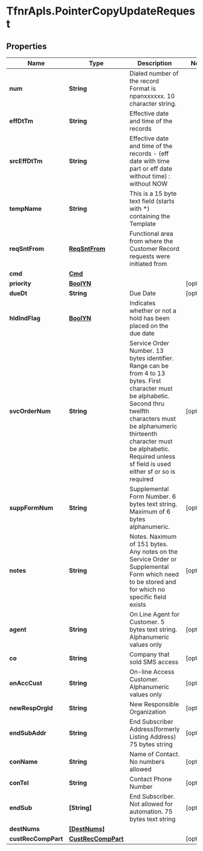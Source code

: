 # TfnrApIs.PointerCopyUpdateRequest

## Properties
Name | Type | Description | Notes
------------ | ------------- | ------------- | -------------
**num** | **String** | Dialed number of the record Format is npanxxxxxx. 10 character string. | 
**effDtTm** | **String** | Effective date and time of the records | 
**srcEffDtTm** | **String** | Effective date and time of the records - (eff date with time part or eff date without time) : without NOW | 
**tempName** | **String** | This is a 15 byte text field (starts with *) containing the Template  | 
**reqSntFrom** | [**ReqSntFrom**](ReqSntFrom.md) | Functional area from where the Customer Record requests were initiated from | 
**cmd** | [**Cmd**](Cmd.md) |  | 
**priority** | [**BoolYN**](BoolYN.md) |  | [optional] 
**dueDt** | **String** | Due Date | [optional] 
**hldIndFlag** | [**BoolYN**](BoolYN.md) | Indicates whether or not a hold has been placed on the due date | 
**svcOrderNum** | **String** | Service Order Number. 13 bytes identifier. Range can be from 4 to 13 bytes. First character must be alphabetic. Second thru twelfth characters must be alphanumeric thirteenth character must be alphabetic. Required unless sf field is used either sf or so is required  | [optional] 
**suppFormNum** | **String** | Supplemental Form Number. 6 bytes text string. Maximum of 6 bytes alphanumeric. | [optional] 
**notes** | **String** | Notes. Naximum of 151 bytes. Any notes on the Service Order or Supplemental Form which need to be stored and for which no specific field exists  | [optional] 
**agent** | **String** | On Line Agent for Customer. 5 bytes text string. Alphanumeric values only | [optional] 
**co** | **String** | Company that sold SMS access | [optional] 
**onAccCust** | **String** | On-line Access Customer. Alphanumeric values only  | [optional] 
**newRespOrgId** | **String** | New Responsible Organization  | [optional] 
**endSubAddr** | **String** | End Subscriber Address(formerly Listing Address) 75 bytes string | [optional] 
**conName** | **String** | Name of Contact. No numbers allowed | [optional] 
**conTel** | **String** | Contact Phone Number | [optional] 
**endSub** | **[String]** | End Subscriber. Not allowed for automation. 75 bytes text string | [optional] 
**destNums** | [**[DestNums]**](DestNums.md) |  | 
**custRecCompPart** | [**CustRecCompPart**](CustRecCompPart.md) |  | [optional] 


